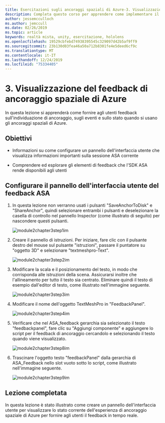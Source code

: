 ```yaml
---
title: Esercitazioni sugli ancoraggi spaziali di Azure-3. Visualizzazione del feedback di ancoraggio spaziale di Azure
description: Completa questo corso per apprendere come implementare il riconoscimento volto di Azure in un'applicazione di realtà mista.
author: jessemcculloch
ms.author: jemccull
ms.date: 02/26/2019
ms.topic: article
keywords: realtà mista, unity, esercitazione, hololens
ms.openlocfilehash: 19529cbfebd74938395545c329097d42b5af9ff9
ms.sourcegitcommit: 23b130d03fea46a50a712b8301fe4e5deed6cf9c
ms.translationtype: MT
ms.contentlocale: it-IT
ms.lasthandoff: 12/24/2019
ms.locfileid: "75334405"
---
```

# <a name="3-displaying-azure-spatial-anchor-feedback"></a>3. Visualizzazione del feedback di ancoraggio spaziale di Azure

In questa lezione si apprenderà come fornire agli utenti feedback sull'individuazione di ancoraggio, sugli eventi e sullo stato quando si usano gli ancoraggi spaziali di Azure.

## <a name="objectives"></a>Obiettivi

* Informazioni su come configurare un pannello dell'interfaccia utente che visualizza informazioni importanti sulla sessione ASA corrente

* Comprendere ed esplorare gli elementi di feedback che l'SDK ASA rende disponibili agli utenti

## <a name="set-up-asa-feedback-ui-panel"></a>Configurare il pannello dell'interfaccia utente del feedback ASA

1. In questa lezione non verranno usati i pulsanti "SaveAnchorToDisk" e "ShareAnchor", quindi selezionare entrambi i pulsanti e deselezionare la casella di controllo nel pannello Inspector (come illustrato di seguito) per nascondere questi pulsanti.

    ![module2chapter3step1im](images/module2chapter3step1im.PNG)

2. Creare il pannello di istruzioni. Per iniziare, fare clic con il pulsante destro del mouse sul pulsante "istruzioni", passare il puntatore su "oggetto 3D" e selezionare "textmeshpro-Text".

    ![module2chapter3step2im](images/module2chapter3step2im.PNG)

3. Modificare la scala e il posizionamento del testo, in modo che corrisponda alle istruzioni della scena. Assicurarsi inoltre che l'allineamento per tutto il testo sia centrato. Eliminare quindi il testo di esempio dall'editor di testo, come illustrato nell'immagine seguente.

    ![module2chapter3step3im](images/module2chapter3step3im.PNG)

4. Modificare il nome dell'oggetto TextMeshPro in "FeedbackPanel".

    ![module2chapter3step4im](images/module2chapter3step4im.PNG)

5. Verificare che nel ASA_feedback gerarchia sia selezionato il testo "feedbackpanel", fare clic su "Aggiungi componente" e aggiungere lo script per il feedback di ancoraggio cercandolo e selezionando il testo quando viene visualizzato.

    ![module2chapter3step8im](images/module2chapter3step8im.PNG)

6. Trascinare l'oggetto testo "feedbackPanel" dalla gerarchia di ASA_Feedback nello slot vuoto sotto lo script, come illustrato nell'immagine seguente.

    ![module2chapter3step9im](images/module2chapter3step9im.PNG)

## <a name="congratulations"></a>Lezione completata

In questa lezione è stato illustrato come creare un pannello dell'interfaccia utente per visualizzare lo stato corrente dell'esperienza di ancoraggio spaziale di Azure per fornire agli utenti il feedback in tempo reale.

